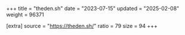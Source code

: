 +++
title = "theden.sh"
date = "2023-07-15"
updated = "2025-02-08"
weight = 96371

[extra]
source = "https://theden.sh/"
ratio = 79
size = 94
+++
